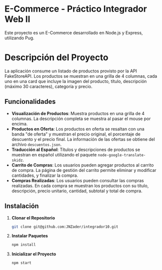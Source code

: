 # E-Commerce - Práctico Integrador Web II

Este proyecto es un E-Commerce desarrollado en Node.js y Express, utilizando Pug.

# Descripción del Proyecto

La aplicación consume un listado de productos provisto por la API FakeStoreAPI. Los productos se muestran en una grilla de 4 columnas, cada uno en una card que incluye la imagen del producto, título, descripción (máximo 30 caracteres), categoría y precio.

## Funcionalidades

* **Visualización de Productos**: Muestra productos en una grilla de 4 columnas. La descripción completa se muestra al pasar el mouse por encima.
* **Productos en Oferta**: Los productos en oferta se resaltan con una banda "de oferta" y muestran el precio original, el porcentaje de descuento y el precio final. La información de las ofertas se obtiene del archivo `descuentos.json`.
* **Traducción al Español**: Títulos y descripciones de productos se muestran en español utilizando el paquete `node-google-translate-skidz`.
* **Carrito de Compras**: Los usuarios pueden agregar productos al carrito de compra. La página de gestión del carrito permite eliminar y modificar cantidades, y finalizar la compra.
* **Compras Realizadas**: Los usuarios pueden consultar las compras realizadas. En cada compra se muestran los productos con su título, descripción, precio unitario, cantidad, subtotal y total de compra.


## Instalación

1. **Clonar el Repositorio**

    ```bash
    git clone git@github.com:JNZader/integrador10.git
    ```

2. **Instalar Paquetes**

    ```bash
    npm install
    ```

3. **Inicializar el Proyecto**

    ```bash
    npm start
    ```
